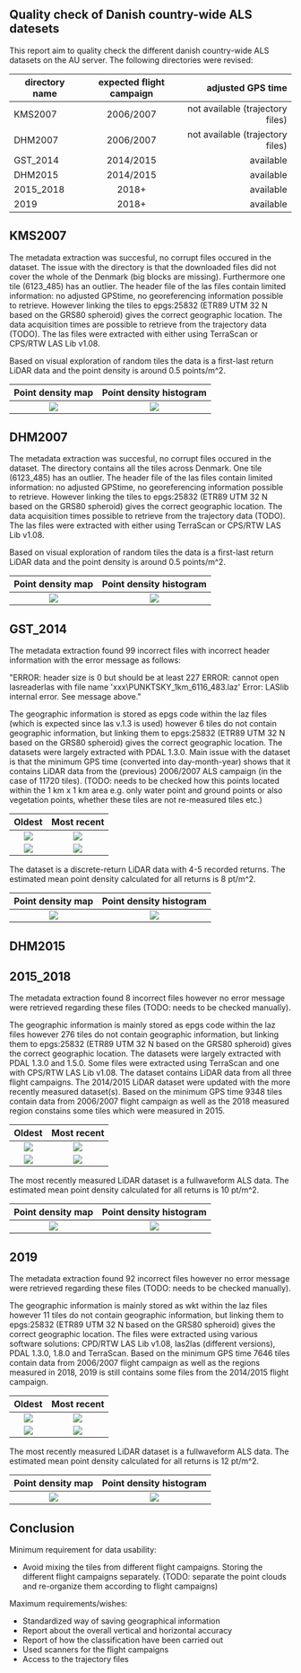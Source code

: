 ## Quality check of Danish country-wide ALS datesets

This report aim to quality check the different danish country-wide ALS datasets on the AU server. The following directories were revised:

| directory name | expected flight campaign | adjusted GPS time |
| --- |:---:| ---:|  
| KMS2007 | 2006/2007 | not available (trajectory files) | 
| DHM2007 | 2006/2007 | not available (trajectory files) | 
| GST_2014 | 2014/2015 | available |
| DHM2015 | 2014/2015 | available |
| 2015_2018 | 2018+ | available |
| 2019 | 2018+ | available |

## KMS2007

The metadata extraction was succesful, no corrupt files occured in the dataset. The issue with the directory is that the downloaded files did not cover the whole of the Denmark (big blocks are missing). Furthermore one tile (6123_485) has an outlier. The header file of the las files contain limited information: no adjusted GPStime, no georeferencing information possible to retrieve. However linking the tiles to epgs:25832 (ETR89 UTM 32 N based on the GRS80 spheroid) gives the correct geographic location. The data acquisition times are possible to retrieve from the trajectory data (TODO). The las files were extracted with either using TerraScan or CPS/RTW LAS Lib v1.08.

Based on visual exploration of random tiles the data is a first-last return LiDAR data and the point density is around 0.5 points/m^2. 

Point density map           |  Point density histogram
:-------------------------:|:-------------------------:
![](figures/KMS2007_pdens.png)  |  ![](figures/KMS2007_histo_pdens_plot.png)

## DHM2007

The metadata extraction was succesful, no corrupt files occured in the dataset. The directory contains all the tiles across Denmark. One tile (6123_485) has an outlier. The header file of the las files contain limited information: no adjusted GPStime, no georeferencing information possible to retrieve. However linking the tiles to epgs:25832 (ETR89 UTM 32 N based on the GRS80 spheroid) gives the correct geographic location. The data acquisition times possible to retrieve from the trajectory data (TODO). The las files were extracted with either using TerraScan or CPS/RTW LAS Lib v1.08. 

Based on visual exploration of random tiles the data is a first-last return LiDAR data and the point density is around 0.5 points/m^2. 

Point density map           |  Point density histogram
:-------------------------:|:-------------------------:
![](figures/DHM2007_pdens.png)  |  ![](figures/DHM2007_histo_pdens_plot.png) 

## GST_2014

The metadata extraction found 99 incorrect files with incorrect header information with the error message as follows:

"ERROR: header size is 0 but should be at least 227
ERROR: cannot open lasreaderlas with file name 'xxx\PUNKTSKY_1km_6116_483.laz'
Error: LASlib internal error. See message above."

The geographic information is stored as epgs code within the laz files (which is expected since las v.1.3 is used) however 6 tiles do not contain geographic information, but linking them to epgs:25832 (ETR89 UTM 32 N based on the GRS80 spheroid) gives the correct geographic location. The datasets were largely extracted with PDAL 1.3.0. Main issue with the dataset is that the minimum GPS time (converted into day-month-year) shows that it contains LiDAR data from the (previous) 2006/2007 ALS campaign (in the case of 11720 tiles). (TODO: needs to be checked how this points located within the 1 km x 1 km area e.g. only water point and ground points or also vegetation points, whether these tiles are not re-measured tiles etc.)

Oldest            |  Most recent
:-------------------------:|:-------------------------:
![](figures/GST_2014_oldest_gpstime.png)  |  ![](figures/GST_2014_recent_gpstime.png)
![](figures/GST_2014_histo_oldest_plot.png)  |  ![](figures/GST_2014_histo_recent_plot.png)

The dataset is a discrete-return LiDAR data with 4-5 recorded returns. The estimated mean point density calculated for all returns is 8 pt/m^2. 

Point density map           |  Point density histogram
:-------------------------:|:-------------------------:
![](figures/GST_2014_pdens.png)  |  ![](figures/GST_2014_histo_pdens_plot.png)

## DHM2015

## 2015_2018

The metadata extraction found 8 incorrect files however no error message were retrieved regarding these files (TODO: needs to be checked manually). 

The geographic information is mainly stored as epgs code within the laz files however 276 tiles do not contain geographic information, but linking them to epgs:25832 (ETR89 UTM 32 N based on the GRS80 spheroid) gives the correct geographic location. The datasets were largely extracted with PDAL 1.3.0 and 1.5.0. Some files were extracted using TerraScan and one with CPS/RTW LAS Lib v1.08. The dataset contains LiDAR data from all three flight campaigns. The 2014/2015 LiDAR dataset were updated with the more recently measured dataset(s). Based on the minimum GPS time 9348 tiles contain data from 2006/2007 flight campaign as well as the 2018 measured region constains some tiles which were measured in 2015. 

Oldest            |  Most recent
:-------------------------:|:-------------------------:
![](figures/dir2015_2018_oldest_gpstime.png)  |  ![](figures/dir2015_2018_recent_gpstime.png)
![](figures/dir2015_2018_histo_oldest_plot.png)  |  ![](figures/dir2015_2018_histo_recent_plot.png)

The most recently measured LiDAR dataset is a fullwaveform ALS data. The estimated mean point density calculated for all returns is 10 pt/m^2.

Point density map           |  Point density histogram
:-------------------------:|:-------------------------:
![](figures/dir2015_2018_pdens.png)  |  ![](figures/dir2015_2018_histo_pdens_plot.png)

## 2019

The metadata extraction found 92 incorrect files however no error message were retrieved regarding these files (TODO: needs to be checked manually). 

The geographic information is mainly stored as wkt within the laz files however 11 tiles do not contain geographic information, but linking them to epgs:25832 (ETR89 UTM 32 N based on the GRS80 spheroid) gives the correct geographic location. The files were extracted using various software solutions: CPD/RTW LAS Lib v1.08, las2las (different versions), PDAL 1.3.0, 1.8.0 and TerraScan. Based on the minimum GPS time 7646 tiles contain data from 2006/2007 flight campaign as well as the regions measured in 2018, 2019 is still contains some files from the 2014/2015 flight campaign. 

Oldest            |  Most recent
:-------------------------:|:-------------------------:
![](figures/dir2019_oldest_gpstime.png)  |  ![](figures/dir2019_recent_gpstime.png)
![](figures/dir2019_histo_oldest_plot.png)  |  ![](figures/dir2019_histo_recent_plot.png)

The most recently measured LiDAR dataset is a fullwaveform ALS data. The estimated mean point density calculated for all returns is 12 pt/m^2.

Point density map           |  Point density histogram
:-------------------------:|:-------------------------:
![](figures/dir2019_pdens.png)  |  ![](figures/dir2019_histo_pdens_plot.png)

## Conclusion

Minimum requirement for data usability: 
- Avoid mixing the tiles from different flight campaigns. Storing the different flight campaigns separately. (TODO: separate the point clouds and re-organize them according to flight campaigns) 

Maximum requirements/wishes:
- Standardized way of saving geographical information
- Report about the overall vertical and horizontal accuracy
- Report of how the classification have been carried out
- Used scanners for the flight campaigns
- Access to the trajectory files